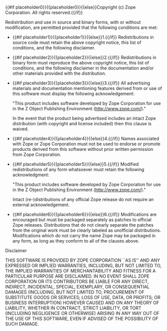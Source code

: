 {{#if placeholder0}}{{placeholder0}}{{else}}Copyright (c) Zope Corporation. All rights reserved.{{/if}}

Redistribution and use in source and binary forms, with or without modification, are permitted provided that the following conditions are met:

* {{#if placeholder1}}{{placeholder1}}{{else}}1.{{/if}} Redistributions in source code must retain the above copyright notice, this list of conditions, and the following disclaimer.
* {{#if placeholder2}}{{placeholder2}}{{else}}2.{{/if}} Redistributions in binary form must reproduce the above copyright notice, this list of conditions, and the following disclaimer in the documentation and/or other materials provided with the distribution.
* {{#if placeholder3}}{{placeholder3}}{{else}}3.{{/if}} All advertising materials and documentation mentioning features derived from or use of this software must display the following acknowledgement:

  &quot;This product includes software developed by Zope Corporation for use in the Z Object Publishing Environment (http://www.zope.com/).&quot;

  In the event that the product being advertised includes an intact Zope distribution (with copyright and license included) then this clause is waived.

* {{#if placeholder4}}{{placeholder4}}{{else}}4.{{/if}} Names associated with Zope or Zope Corporation must not be used to endorse or promote products derived from this software without prior written permission from Zope Corporation.
* {{#if placeholder5}}{{placeholder5}}{{else}}5.{{/if}} Modified redistributions of any form whatsoever must retain the following acknowledgment:

  &quot;This product includes software developed by Zope Corporation for use in the Z Object Publishing Environment (http://www.zope.com/).&quot;

  Intact (re-)distributions of any official Zope release do not require an external acknowledgement.

* {{#if placeholder6}}{{placeholder6}}{{else}}6.{{/if}} Modifications are encouraged but must be packaged separately as patches to official Zope releases. Distributions that do not clearly separate the patches from the original work must be clearly labeled as unofficial distributions. Modifications which do not carry the name Zope may be packaged in any form, as long as they conform to all of the clauses above.

Disclaimer

THIS SOFTWARE IS PROVIDED BY ZOPE CORPORATION ``AS IS'' AND ANY EXPRESSED OR IMPLIED WARRANTIES, INCLUDING, BUT NOT LIMITED TO, THE IMPLIED WARRANTIES OF MERCHANTABILITY AND FITNESS FOR A PARTICULAR PURPOSE ARE DISCLAIMED. IN NO EVENT SHALL ZOPE CORPORATION OR ITS CONTRIBUTORS BE LIABLE FOR ANY DIRECT, INDIRECT, INCIDENTAL, SPECIAL, EXEMPLARY, OR CONSEQUENTIAL DAMAGES (INCLUDING, BUT NOT LIMITED TO, PROCUREMENT OF SUBSTITUTE GOODS OR SERVICES; LOSS OF USE, DATA, OR PROFITS; OR BUSINESS INTERRUPTION) HOWEVER CAUSED AND ON ANY THEORY OF LIABILITY, WHETHER IN CONTRACT, STRICT LIABILITY, OR TORT (INCLUDING NEGLIGENCE OR OTHERWISE) ARISING IN ANY WAY OUT OF THE USE OF THIS SOFTWARE, EVEN IF ADVISED OF THE POSSIBILITY OF SUCH DAMAGE.